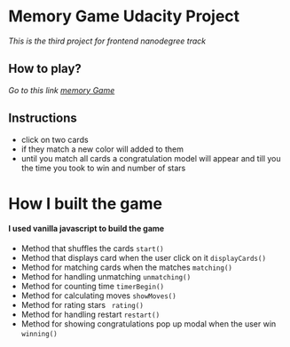 # **Memory Game Udacity Project**
_This is the third project for frontend nanodegree track_
## How to play?
_Go to this link [memory Game](https://esraa708.github.io/memory-game/)_
## Instructions
* click on two cards 
* if they match a new color will added to them
* until you match all cards a congratulation model will appear and till you the time you took to win and number of stars
# How I built the game
 #### I used vanilla javascript to build the game
* Method that shuffles the cards `start()`
* Method that displays card when the user click on it `displayCards()`
* Method for matching cards when the matches `matching()`
* Method for handling unmatching `unmatching()`
*  Method for counting time `timerBegin()`
*  Method for calculating moves `showMoves() `
*   Method for rating stars ` rating()`
*  Method for handling restart `restart()`
*  Method for showing congratulations pop up modal when the user win `winning()`
  
